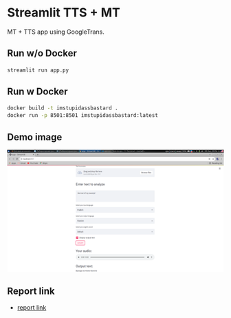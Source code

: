 # Streamlit TTS + MT

MT + TTS app using GoogleTrans.

## Run w/o Docker

```bash
streamlit run app.py 
```

## Run w Docker

```bash
docker build -t imstupidassbastard .
docker run -p 8501:8501 imstupidassbastard:latest
```
## Demo image

![TTS and MT demo](images/demo.png)

## Report link

- [report link](https://docs.google.com/document/d/1F0Cc9CkjNaDMSKHvdf2Vfc6WqnF3UPu0V3cGS6tG4gg/edit)
